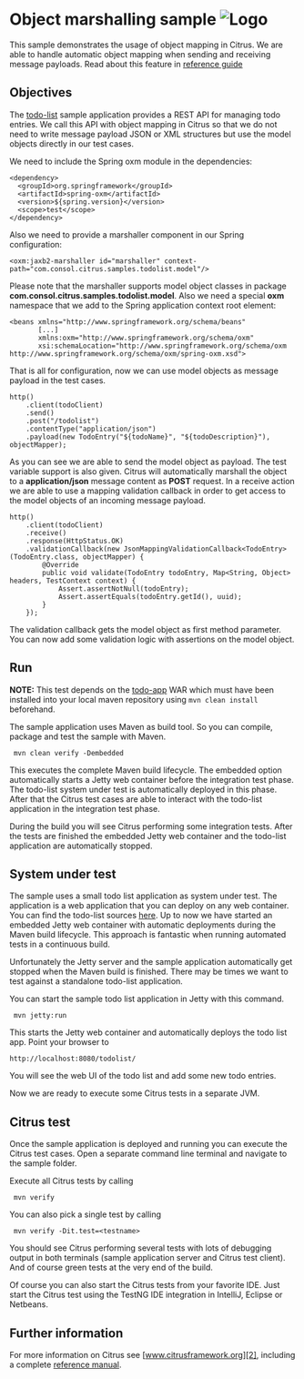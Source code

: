 Object marshalling sample ![Logo][1]
==============

This sample demonstrates the usage of object mapping in Citrus. We are able to handle automatic object mapping
when sending and receiving message payloads. Read about this feature in [reference guide][4]

Objectives
---------

The [todo-list](../todo-app/README.md) sample application provides a REST API for managing todo entries.
We call this API with object mapping in Citrus so that we do not need to write message payload JSON or XML
structures but use the model objects directly in our test cases.

We need to include the Spring oxm module in the dependencies:

    <dependency>
      <groupId>org.springframework</groupId>
      <artifactId>spring-oxm</artifactId>
      <version>${spring.version}</version>
      <scope>test</scope>
    </dependency>
    
Also we need to provide a marshaller component in our Spring configuration:
    
    <oxm:jaxb2-marshaller id="marshaller" context-path="com.consol.citrus.samples.todolist.model"/>
    
Please note that the marshaller supports model object classes in package **com.consol.citrus.samples.todolist.model**. Also
we need a special **oxm** namespace that we add to the Spring application context root element:

    <beans xmlns="http://www.springframework.org/schema/beans"
           [...]
           xmlns:oxm="http://www.springframework.org/schema/oxm"
           xsi:schemaLocation="http://www.springframework.org/schema/oxm http://www.springframework.org/schema/oxm/spring-oxm.xsd">
    
That is all for configuration, now we can use model objects as message payload in the test cases.
    
    http()
        .client(todoClient)
        .send()
        .post("/todolist")
        .contentType("application/json")
        .payload(new TodoEntry("${todoName}", "${todoDescription}"), objectMapper);
        
As you can see we are able to send the model object as payload. The test variable support is also given. Citrus will automatically marshall the object to a **application/json** message content 
as **POST** request. In a receive action we are able to use a mapping validation callback in order to get access to the model objects of an incoming message payload.

    http()
        .client(todoClient)
        .receive()
        .response(HttpStatus.OK)
        .validationCallback(new JsonMappingValidationCallback<TodoEntry>(TodoEntry.class, objectMapper) {
            @Override
            public void validate(TodoEntry todoEntry, Map<String, Object> headers, TestContext context) {
                Assert.assertNotNull(todoEntry);
                Assert.assertEquals(todoEntry.getId(), uuid);    
            }
        });
        
The validation callback gets the model object as first method parameter. You can now add some validation logic with assertions on the model object.        
        
Run
---------

**NOTE:** This test depends on the [todo-app](../todo-app/) WAR which must have been installed into your local maven repository using `mvn clean install` beforehand.

The sample application uses Maven as build tool. So you can compile, package and test the
sample with Maven.
 
     mvn clean verify -Dembedded
    
This executes the complete Maven build lifecycle. The embedded option automatically starts a Jetty web
container before the integration test phase. The todo-list system under test is automatically deployed in this phase.
After that the Citrus test cases are able to interact with the todo-list application in the integration test phase.

During the build you will see Citrus performing some integration tests.
After the tests are finished the embedded Jetty web container and the todo-list application are automatically stopped.

System under test
---------

The sample uses a small todo list application as system under test. The application is a web application
that you can deploy on any web container. You can find the todo-list sources [here](../todo-app). Up to now we have started an 
embedded Jetty web container with automatic deployments during the Maven build lifecycle. This approach is fantastic 
when running automated tests in a continuous build.
  
Unfortunately the Jetty server and the sample application automatically get stopped when the Maven build is finished. 
There may be times we want to test against a standalone todo-list application.  

You can start the sample todo list application in Jetty with this command.

     mvn jetty:run

This starts the Jetty web container and automatically deploys the todo list app. Point your browser to
 
    http://localhost:8080/todolist/

You will see the web UI of the todo list and add some new todo entries.

Now we are ready to execute some Citrus tests in a separate JVM.

Citrus test
---------

Once the sample application is deployed and running you can execute the Citrus test cases.
Open a separate command line terminal and navigate to the sample folder.

Execute all Citrus tests by calling

     mvn verify

You can also pick a single test by calling

     mvn verify -Dit.test=<testname>

You should see Citrus performing several tests with lots of debugging output in both terminals (sample application server
and Citrus test client). And of course green tests at the very end of the build.

Of course you can also start the Citrus tests from your favorite IDE.
Just start the Citrus test using the TestNG IDE integration in IntelliJ, Eclipse or Netbeans.

Further information
---------

For more information on Citrus see [www.citrusframework.org][2], including
a complete [reference manual][3].

 [1]: https://www.citrusframework.org/img/brand-logo.png "Citrus"
 [2]: https://www.citrusframework.org
 [3]: https://www.citrusframework.org/reference/html/
 [4]: https://www.citrusframework.org/reference/html/validation-callback.html
